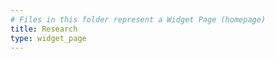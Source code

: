 ```yaml
---
# Files in this folder represent a Widget Page (homepage)
title: Research
type: widget_page
---
```

